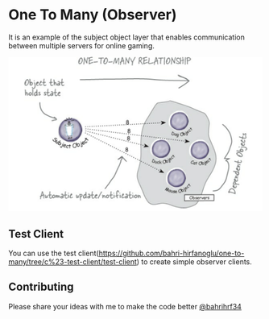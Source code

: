 # One To Many (Observer)

It is an example of the subject object layer that enables communication between multiple servers for online gaming.

![one-to-many](https://github.com/bahri-hirfanoglu/one-to-many/blob/main/one-to-many.png)

## Test Client

You can use the test client(https://github.com/bahri-hirfanoglu/one-to-many/tree/c%23-test-client/test-client) to create simple observer clients.

## Contributing

Please share your ideas with me to make the code better [@bahrihrf34](https://twitter.com/bahrihrf34)

